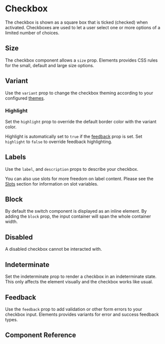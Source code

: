 # Checkbox <Tag text="<ECheckbox>" />

The checkbox is shown as a square box that is ticked (checked) when activated. Checkboxes are used to let a user select one or more options of a limited number of choices.

<Snippet :code="example" />

## Size

The checkbox component allows a `size` prop. Elements provides CSS rules for the small, default and large size options.

<Snippet :code="sizes" class="gap-lg" />

## Variant

Use the `variant` prop to change the checkbox theming according to your configured [themes](/configuration/themes/).

<Snippet :code="variants" class="gap-lg" />

### Highlight

Set the `highlight` prop to override the default border color with the variant color.

<Snippet :code="highlight" class="gap-lg" />

Highlight is automatically set to `true` if the [feedback](#feedback) prop is set. Set `highlight` to `false` to override feedback highlighting.

<Snippet :code="highlightFeedback" class="gap-lg" />

## Labels

Use the `label`, and `description` props to describe your checkbox.

<Snippet :code="labels" />

You can also use slots for more freedom on label content. Please see the [Slots](#slots) section for information on slot variables.

<Snippet :code="labelsSlots" />

## Block

By default the switch component is displayed as an inline element. By adding the `block` prop, the input container will span the whole container width.

<Snippet :code="block" />

## Disabled

A disabled checkbox cannot be interacted with.

<Snippet :code="disabled" />

## Indeterminate

Set the indeterminate prop to render a checkbox in an indeterminate state. This only affects the element visually and the checkbox works like usual.

<Snippet :code="indeterminate" />

## Feedback

Use the `feedback` prop to add validation or other form errors to your checkbox input. Elements provides variants for error and success feedback types.

<Snippet :code="feedback" />

## Component Reference

<ComponentMeta src="ECheckbox" />

<script lang="ts" setup>
const example = `<ECheckbox label="Checkbox" />`

const sizes = `
<ECheckbox size="sm" label="Small" block />
<ECheckbox size="md" label="Default" block />
<ECheckbox size="lg" label="Large" block />
`

const variants = `
<ECheckbox variant="primary" label="Primary" checked />
<ECheckbox variant="secondary" label="Secondary" checked />
<ECheckbox variant="error" label="Error" checked />
<ECheckbox variant="success" label="Success" checked />
`

const highlight = `
<ECheckbox highlight variant="primary" label="Primary" />
<ECheckbox highlight variant="secondary" label="Secondary" />
<ECheckbox highlight variant="error" label="Error" />
<ECheckbox highlight variant="success" label="Success" />
`

const highlightFeedback = `
<ECheckbox feedback="Error!" label="Feedback" />
<ECheckbox :highlight="false" feedback="Error!" label="Override" />
`

const labels = `
<ECheckbox 
  label="Label"
  description="Description"
  checked
/>
`

const labelsSlots = `
<ECheckbox checked>
  <template #label="{ id }">
    <label :for="id">Label</label>
  </template>
  <template #description>
    <span style="color: purple" v-text="'Description'" />
  </template>
</ECheckbox>
`

const block = `
<ECheckbox block label="Block" margin checked />
<ECheckbox block label="Block 2" checked />
`

const disabled = `
<ECheckbox disabled label="Disabled" block margin />
<ECheckbox disabled checked label="Disabled" block />`

const indeterminate = `
<ECheckbox indeterminate label="Indeterminate" checked />`

const feedback = `
<ECheckbox label="Checkbox" block feedback="Bad!" margin />
<ECheckbox label="Checkbox" block feedback="Good!" feedback-type="success" />
`
</script>
